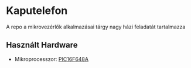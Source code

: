 # Kaputelefon
A repo a mikrovezérlők alkalmazásai tárgy nagy házi feladatát tartalmazza

## Használt Hardware
* Mikroprocesszor: [PIC16F648A](https://ww1.microchip.com/downloads/aemDocuments/documents/MCU08/ProductDocuments/DataSheets/40044G.pdf)
